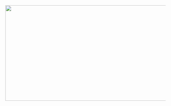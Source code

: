 
<a href="https://github.com/devxb/gitanimals">
<img
  src="https://render.gitanimals.org/farms/meltapplee"
  width="600"
  height="300"
/>
</a>
